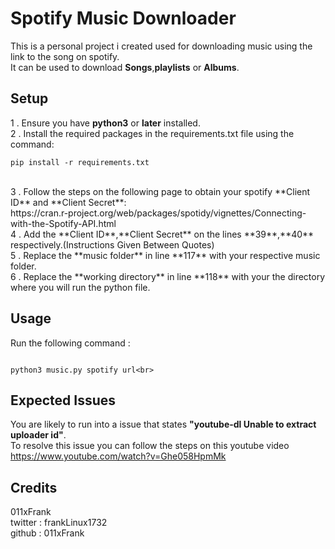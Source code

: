 # Spotify Music Downloader

This is a personal project i created used for downloading music using the link to the song on spotify.<br>
It can be used to download **Songs**,**playlists** or **Albums**.<br>

## Setup

1 . Ensure you have **python3** or **later** installed.<br>
2 . Install the required packages in the requirements.txt file using the command:<br>

```
pip install -r requirements.txt
```

<br>
3 . Follow the steps on the following page to obtain your spotify **Client ID** and **Client Secret**:<br>https://cran.r-project.org/web/packages/spotidy/vignettes/Connecting-with-the-Spotify-API.html<br>
4 . Add the **Client ID**,**Client Secret** on the lines **39**,**40** respectively.(Instructions Given Between Quotes)<br>
5 . Replace the **music folder** in line **117** with your respective music folder.<br>
6 . Replace the **working directory** in line **118** with your the directory where you will run the python file.<br>

## Usage

Run the following command :<br>

```

python3 music.py spotify url<br>

```

## Expected Issues

You are likely to run into a issue that states **"youtube-dl Unable to extract uploader id"**.<br>
To resolve this issue you can follow the steps on this youtube video<br>https://www.youtube.com/watch?v=Ghe058HpmMk<br>

## Credits

011xFrank<br>
twitter : frankLinux1732<br>
github : 011xFrank<br>

```

```
